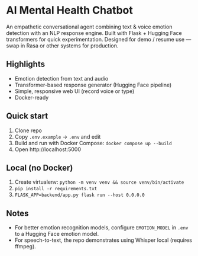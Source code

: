 # AI Mental Health Chatbot


An empathetic conversational agent combining text & voice emotion detection with an NLP response engine. Built with Flask + Hugging Face transformers for quick experimentation. Designed for demo / resume use — swap in Rasa or other systems for production.


## Highlights
- Emotion detection from text and audio
- Transformer-based response generator (Hugging Face pipeline)
- Simple, responsive web UI (record voice or type)
- Docker-ready


## Quick start
1. Clone repo
2. Copy `.env.example` -> `.env` and edit
3. Build and run with Docker Compose: `docker compose up --build`
4. Open http://localhost:5000


## Local (no Docker)
1. Create virtualenv: `python -m venv venv && source venv/bin/activate`
2. `pip install -r requirements.txt`
3. `FLASK_APP=backend/app.py flask run --host 0.0.0.0`


## Notes
- For better emotion recognition models, configure `EMOTION_MODEL` in `.env` to a Hugging Face emotion model.
- For speech-to-text, the repo demonstrates using Whisper local (requires ffmpeg).



